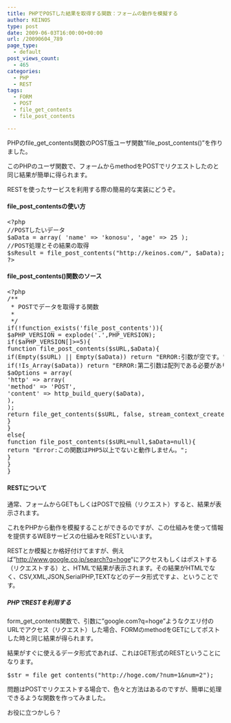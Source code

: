 ```yaml
---
title: PHPでPOSTした結果を取得する関数：フォームの動作を模擬する
author: KEINOS
type: post
date: 2009-06-03T16:00:00+00:00
url: /20090604_789
page_type:
  - default
post_views_count:
  - 465
categories:
  - PHP
  - REST
tags:
  - FORM
  - POST
  - file_get_contents
  - file_post_contents

---
```

<div class="section">
  <p>
    PHPのfile_get_contents関数のPOST版ユーザ関数&#8221;file_post_contents()&#8221;を作りました。
  </p>
  
  <p>
    このPHPのユーザ関数で、フォームからmethodをPOSTでリクエストしたのと同じ結果が簡単に得られます。
  </p>
  
  <p>
    RESTを使ったサービスを利用する際の簡易的な実装にどうぞ。
  </p>
  
  <h4 id="outline__1">
    file_post_contentsの使い方
  </h4>
  
  <pre class="syntax-highlight">
<span class="synSpecial">&#60;?php</span>
<span class="synComment">//POSTしたいデータ</span>
<span class="synStatement">$</span><span class="synIdentifier">aData</span> <span class="synStatement">=</span> <span class="synType">array</span><span class="synSpecial">(</span> '<span class="synConstant">name</span>' <span class="synStatement">=&#62;</span> '<span class="synConstant">konosu</span>', '<span class="synConstant">age</span>' <span class="synStatement">=&#62;</span> <span class="synConstant">25</span> <span class="synSpecial">)</span>;
<span class="synComment">//POST処理とその結果の取得</span>
<span class="synStatement">$</span><span class="synIdentifier">sResult</span> <span class="synStatement">=</span> file_post_contents<span class="synSpecial">(</span>&#34;<span class="synConstant">http://keinos.com/</span>&#34;, <span class="synStatement">$</span><span class="synIdentifier">aData</span><span class="synSpecial">)</span>;
<span class="synSpecial">?&#62;</span>
</pre>
  
  <h4 id="outline__2">
    file_post_contents()関数のソース
  </h4>
  
  <pre class="syntax-highlight">
<span class="synSpecial">&#60;?php</span>
<span class="synComment">/**</span>
<span class="synComment"> * POSTでデータを取得する関数</span>
<span class="synComment"> *</span>
<span class="synComment"> */</span>
<span class="synStatement">if</span><span class="synSpecial">(</span><span class="synStatement">!</span><span class="synIdentifier">function_exists</span><span class="synSpecial">(</span>'<span class="synConstant">file_post_contents</span>'<span class="synSpecial">)){</span>
<span class="synStatement">$</span><span class="synIdentifier">aPHP_VERSION</span> <span class="synStatement">=</span> <span class="synIdentifier">explode</span><span class="synSpecial">(</span>'<span class="synConstant">.</span>',<span class="synConstant">PHP_VERSION</span><span class="synSpecial">)</span>;
<span class="synStatement">if</span><span class="synSpecial">(</span><span class="synStatement">$</span><span class="synIdentifier">aPHP_VERSION</span><span class="synSpecial">[</span><span class="synConstant"></span><span class="synSpecial">]</span><span class="synStatement">&#62;=</span><span class="synConstant">5</span><span class="synSpecial">){</span>
<span class="synPreProc">function</span> file_post_contents<span class="synSpecial">(</span><span class="synStatement">$</span><span class="synIdentifier">sURL</span>,<span class="synStatement">$</span><span class="synIdentifier">aData</span><span class="synSpecial">){</span>
<span class="synStatement">if</span><span class="synSpecial">(</span><span class="synStatement">Empty</span><span class="synSpecial">(</span><span class="synStatement">$</span><span class="synIdentifier">sURL</span><span class="synSpecial">)</span> <span class="synStatement">||</span> <span class="synStatement">Empty</span><span class="synSpecial">(</span><span class="synStatement">$</span><span class="synIdentifier">aData</span><span class="synSpecial">))</span> <span class="synStatement">return</span> &#34;<span class="synConstant">ERROR:引数が空です。</span>&#34;;
<span class="synStatement">if</span><span class="synSpecial">(</span><span class="synStatement">!</span><span class="synIdentifier">Is_Array</span><span class="synSpecial">(</span><span class="synStatement">$</span><span class="synIdentifier">aData</span><span class="synSpecial">))</span> <span class="synStatement">return</span> &#34;<span class="synConstant">ERROR:第二引数は配列である必要があります。</span>&#34;;
<span class="synStatement">$</span><span class="synIdentifier">aOptions</span> <span class="synStatement">=</span> <span class="synType">array</span><span class="synSpecial">(</span>
'<span class="synConstant">http</span>' <span class="synStatement">=&#62;</span> <span class="synType">array</span><span class="synSpecial">(</span>
'<span class="synConstant">method</span>' <span class="synStatement">=&#62;</span> '<span class="synConstant">POST</span>',
'<span class="synConstant">content</span>' <span class="synStatement">=&#62;</span> <span class="synIdentifier">http_build_query</span><span class="synSpecial">(</span><span class="synStatement">$</span><span class="synIdentifier">aData</span><span class="synSpecial">)</span>,
<span class="synSpecial">)</span>,
<span class="synSpecial">)</span>;
<span class="synStatement">return</span> <span class="synIdentifier">file_get_contents</span><span class="synSpecial">(</span><span class="synStatement">$</span><span class="synIdentifier">sURL</span>, <span class="synConstant">false</span>, <span class="synIdentifier">stream_context_create</span><span class="synSpecial">(</span><span class="synStatement">$</span><span class="synIdentifier">aOptions</span><span class="synSpecial">))</span>;
<span class="synSpecial">}</span>
<span class="synSpecial">}</span>
<span class="synStatement">else</span><span class="synSpecial">{</span>
<span class="synPreProc">function</span> file_post_contents<span class="synSpecial">(</span><span class="synStatement">$</span><span class="synIdentifier">sURL</span><span class="synStatement">=</span><span class="synType">null</span>,<span class="synStatement">$</span><span class="synIdentifier">aData</span><span class="synStatement">=</span><span class="synType">null</span><span class="synSpecial">){</span>
<span class="synStatement">return</span> &#34;<span class="synConstant">Error:この関数はPHP5以上でないと動作しません。</span>&#34;;
<span class="synSpecial">}</span>
<span class="synSpecial">}</span>
<span class="synSpecial">}</span>
</pre>
  
  <h4 id="outline__3">
    RESTについて
  </h4>
  
  <p>
    通常、フォームからGETもしくはPOSTで投稿（リクエスト）すると、結果が表示されます。
  </p>
  
  <p>
    これをPHPから動作を模擬することができるのですが、この仕組みを使って情報を提供するWEBサービスの仕組みをRESTといいます。
  </p>
  
  <p>
    RESTとか模擬とか格好付けてますが、例えば&#8221;<a href="http://www.google.co.jp/search?q=hoge" target="_blank">http://www.google.co.jp/search?q=hoge</a>&#8220;にアクセスもしくはポストする（リクエストする）と、HTMLで結果が表示されます。その結果がHTMLでなく、CSV,XML,JSON,SerialPHP,TEXTなどのデータ形式ですよ、ということです。
  </p>
  
  <h5 id="outline__3_1">
    PHPでRESTを利用する
  </h5>
  
  <p>
    form_get_contents関数で、引数に&#8221;google.com?q=hoge&#8221;ようなクエリ付のURLでアクセス（リクエスト）した場合、FORMのmethodをGETにしてポストした時と同じ結果が得られます。
  </p>
  
  <p>
    結果がすぐに使えるデータ形式であれば、これはGET形式のRESTということになります。
  </p>
  
  <pre class="syntax-highlight">
$str = file_get_contents(&#34;http://hoge.com/?num=1<span class="synError">&#38;</span>num=2&#34;);
</pre>
  
  <p>
    問題はPOSTでリクエストする場合で、色々と方法はあるのですが、簡単に処理できるような関数を作ってみました。
  </p>
  
  <p>
    お役に立つかしら？
  </p>
</div>